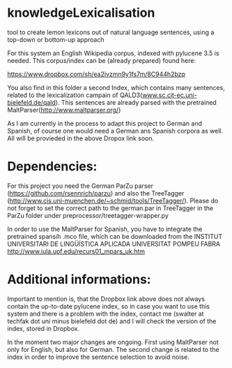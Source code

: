 knowledgeLexicalisation
=======================

tool to create lemon lexicons out of natural language sentences, using a top-down or bottom-up approach



For this system an English Wikipedia corpus, indexed with pylucene 3.5 is needed.
This corpus/index can be (already prepared) found here:

https://www.dropbox.com/sh/ea2ivzmn9y1fs7m/8C944h2bzp

You also find in this folder a second Index, which contains many sentences, related to the lexicalization campain of QALD3(www.sc.cit-ec.uni-bielefeld.de/qald).
This sentences are already parsed with the pretrained MaltParser(http://www.maltparser.org/)

As I am currently in the process to adapt this project to German and Spanish, of course one would need a German ans Spanish corpora as well.
All will be provieded in the above Dropox link soon.




Dependencies:
====================

For this project you need the German ParZu parser (https://github.com/rsennrich/parzu) and also the TreeTagger (http://www.cis.uni-muenchen.de/~schmid/tools/TreeTagger/).
Please do not forget to set the correct path to the german.par in TreeTagger in the ParZu folder under preprocessor/treetagger-wrapper.py 

In order to use the MaltParser for Spanish, you have to integrate the pretrained spansih .mco file, which can be downloaded from the INSTITUT UNIVERSITARI DE LINGÜÍSTICA APLICADA
UNIVERSITAT POMPEU FABRA  http://www.iula.upf.edu/recurs01_mpars_uk.htm


Additional informations:
====================

Important to mention is, that the Dropbox link above does not always contain the up-to-date pylucene index, so in case you want to use this system and there is a problem with the index, contact me (swalter at techfak dot uni minus bielefeld dot de) and I will check the version of the index, stored in Dropbox.

In the moment two major changes are ongoing. First using MaltParser not only for English, but also for German. The second change is related to the index in order to improve the sentence selection to avoid noise.
